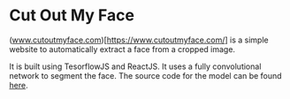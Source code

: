 # Cut Out My Face
(www.cutoutmyface.com)[https://www.cutoutmyface.com/] is a simple website to automatically extract a face from a cropped image. 

It is built using TesorflowJS and ReactJS. It uses a fully convolutional network to segment the face. The source code for the model can be found [here](https://github.com/aaronphilip/Image-Segmentation-On-Faces).
